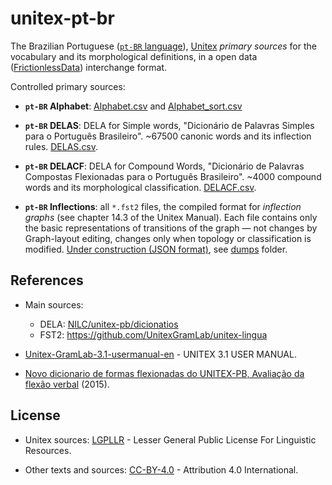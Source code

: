# unitex-pt-br

The Brazilian Portuguese ([`pt-BR` language](https://en.wikipedia.org/wiki/Brazilian_Portuguese#pt-BR)),  [Unitex](http://unitexgramlab.org) *primary sources* for the vocabulary and its morphological definitions, in a open data ([FrictionlessData](https://frictionlessdata.io/)) interchange format.

Controlled primary sources:

* **`pt-BR` Alphabet**: [Alphabet.csv](data/Alphabet.csv)  and [Alphabet_sort.csv](data/Alphabet_sort.csv)

* **`pt-BR` DELAS**: DELA for Simple words, "Dicionário de Palavras Simples para o Português Brasileiro". ~67500 canonic words and its inflection rules.  [DELAS.csv](data/DELAS.csv).

* **`pt-BR` DELACF**: DELA for Compound Words,  "Dicionário de Palavras Compostas Flexionadas para o Português Brasileiro". ~4000 compound words and its morphological classification.  [DELACF.csv](data/DELACF.csv).

* **`pt-BR` Inflections**: all `*.fst2` files, the compiled format for *inflection graphs* (see chapter 14.3 of the Unitex Manual).  Each file contains only the basic representations of transitions of the graph &mdash; not changes by Graph-layout editing, changes only when topology or classification is modified.  [Under construction (JSON format)](https://github.com/UnitexGramLab/unitex-lingua/issues/4), see [dumps](dumps) folder.

## References

* Main sources:
  - DELA:  [NILC/unitex-pb/dicionatios](http://www.nilc.icmc.usp.br/nilc/projects/unitex-pb/web/dicionarios.html)
  - FST2: https://github.com/UnitexGramLab/unitex-lingua

* [Unitex-GramLab-3.1-usermanual-en](http://unitexgramlab.org/releases/latest-stable/man/Unitex-GramLab-3.1-usermanual-en.pdf) - UNITEX 3.1 USER MANUAL.


* [Novo dicionario de formas flexionadas do UNITEX-PB, Avaliação da flexão verbal](http://www.aclweb.org/anthology/W15-5621) (2015).

<!--
Literatura de apoio nas discussões
* http://www.geterm.ufscar.br/textospublicados/do_texto_ao_termo.pdf
*

* [Criação de grafos verbais para o software Unitex](http://studylibpt.com/doc/5490412/cria%C3%A7%C3%A3o-de-grafos-verbais-para-o-software-unitex)

-->

## License

* Unitex sources: [LGPLLR](https://spdx.org/licenses/LGPLLR.html) - Lesser General Public License For Linguistic Resources.

* Other texts and sources: [CC-BY-4.0](https://creativecommons.org/licenses/by/4.0/) - Attribution 4.0 International.

